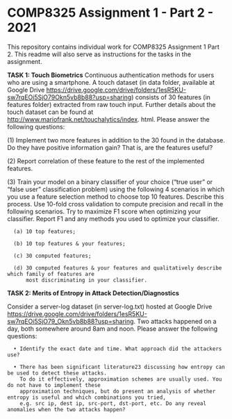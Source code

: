 # COMP8325 Assignment 1 - Part 2 - 2021


This repository contains individual work for COMP8325 Assignment 1 Part 2.
This readme will also serve as instructions for the tasks in the assignment.

**TASK 1: Touch Biometrics**
Continuous authentication methods for users who are using a smartphone. A touch dataset (in data
folder, available at Google Drive https://drive.google.com/drive/folders/1esR5KU-sw7rqEOi5SjO79Okn5vb8b88?usp=sharing) consists of 30 features (in features folder) extracted from raw touch input. Further details about the touch dataset can be found at http://www.mariofrank.net/touchalytics/index.
html. Please answer the following questions:

(1) Implement two more features in addition to the 30 found in the database. Do they have positive
information gain? That is, are the features useful?

(2) Report correlation of these feature to the rest of the implemented features.

(3) Train your model on a binary classifier of your choice (“true user” or “false user” classification problem)
using the following 4 scenarios in which you use a feature selection method to choose top 10 features.
Describe this process. Use 10-fold cross validation to compute precision and recall in the following
scenarios. Try to maximize F1 score when optimizing your classifier. Report F1 and any methods
you used to optimize your classifier.
      
      (a) 10 top features;
      
      (b) 10 top features & your features;
      
      (c) 30 computed features;
      
      (d) 30 computed features & your features and qualitatively describe which family of features are
          most discriminating in your classifier.
          
**TASK 2: Merits of Entropy in Attack Detection/Diagnostics**

Consider a server-log dataset (in server-log.txt) hosted at Google Drive https://drive.google.com/drive/folders/1esR5KU-sw7rqEOi5SjO79_Okn5vb8b88?usp=sharing. 
Two attacks happened on a day,
both somewhere around 8am and noon. Please answer the following questions:

      • Identify the exact date and time. What approach did the attackers use?
      
      • There has been significant literature23 discussing how entropy can be used to detect these attacks.
        To do it effectively, approximation schemes are usually used. You do not have to implement these
        approximation techniques, but do present an analysis of whether entropy is useful and which combinations you tried, 
        e.g. src ip, dest ip, src-port, dst-port, etc. Do any reveal anomalies when the two attacks happen?


